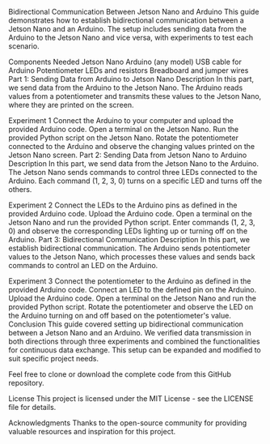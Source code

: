 Bidirectional Communication Between Jetson Nano and Arduino
This guide demonstrates how to establish bidirectional communication between a Jetson Nano and an Arduino. The setup includes sending data from the Arduino to the Jetson Nano and vice versa, with experiments to test each scenario.

Components Needed
Jetson Nano
Arduino (any model)
USB cable for Arduino
Potentiometer
LEDs and resistors
Breadboard and jumper wires
Part 1: Sending Data from Arduino to Jetson Nano
Description
In this part, we send data from the Arduino to the Jetson Nano. The Arduino reads values from a potentiometer and transmits these values to the Jetson Nano, where they are printed on the screen.

Experiment 1
Connect the Arduino to your computer and upload the provided Arduino code.
Open a terminal on the Jetson Nano.
Run the provided Python script on the Jetson Nano.
Rotate the potentiometer connected to the Arduino and observe the changing values printed on the Jetson Nano screen.
Part 2: Sending Data from Jetson Nano to Arduino
Description
In this part, we send data from the Jetson Nano to the Arduino. The Jetson Nano sends commands to control three LEDs connected to the Arduino. Each command (1, 2, 3, 0) turns on a specific LED and turns off the others.

Experiment 2
Connect the LEDs to the Arduino pins as defined in the provided Arduino code.
Upload the Arduino code.
Open a terminal on the Jetson Nano and run the provided Python script.
Enter commands (1, 2, 3, 0) and observe the corresponding LEDs lighting up or turning off on the Arduino.
Part 3: Bidirectional Communication
Description
In this part, we establish bidirectional communication. The Arduino sends potentiometer values to the Jetson Nano, which processes these values and sends back commands to control an LED on the Arduino.

Experiment 3
Connect the potentiometer to the Arduino as defined in the provided Arduino code.
Connect an LED to the defined pin on the Arduino.
Upload the Arduino code.
Open a terminal on the Jetson Nano and run the provided Python script.
Rotate the potentiometer and observe the LED on the Arduino turning on and off based on the potentiometer's value.
Conclusion
This guide covered setting up bidirectional communication between a Jetson Nano and an Arduino. We verified data transmission in both directions through three experiments and combined the functionalities for continuous data exchange. This setup can be expanded and modified to suit specific project needs.

Feel free to clone or download the complete code from this GitHub repository.

License
This project is licensed under the MIT License - see the LICENSE file for details.

Acknowledgments
Thanks to the open-source community for providing valuable resources and inspiration for this project.
